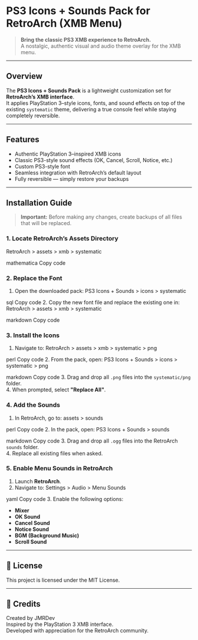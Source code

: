 # PS3 Icons + Sounds Pack for RetroArch (XMB Menu)

> **Bring the classic PS3 XMB experience to RetroArch.**  
> A nostalgic, authentic visual and audio theme overlay for the XMB menu.

---

## Overview
The **PS3 Icons + Sounds Pack** is a lightweight customization set for **RetroArch’s XMB interface**.  
It applies PlayStation 3–style icons, fonts, and sound effects on top of the existing `systematic` theme, delivering a true console feel while staying completely reversible.

---

## Features
- Authentic PlayStation 3–inspired XMB icons  
- Classic PS3-style sound effects (OK, Cancel, Scroll, Notice, etc.)  
- Custom PS3-style font  
- Seamless integration with RetroArch’s default layout  
- Fully reversible — simply restore your backups  

---

## Installation Guide
> **Important:** Before making any changes, create backups of all files that will be replaced.

### 1. Locate RetroArch’s Assets Directory
RetroArch > assets > xmb > systematic

mathematica
Copy code

### 2. Replace the Font
1. Open the downloaded pack:
PS3 Icons + Sounds > icons > systematic

sql
Copy code
2. Copy the new font file and replace the existing one in:
RetroArch > assets > xmb > systematic

markdown
Copy code

### 3. Install the Icons
1. Navigate to:
RetroArch > assets > xmb > systematic > png

perl
Copy code
2. From the pack, open:
PS3 Icons + Sounds > icons > systematic > png

markdown
Copy code
3. Drag and drop all `.png` files into the `systematic/png` folder.  
4. When prompted, select **"Replace All"**.

### 4. Add the Sounds
1. In RetroArch, go to:
assets > sounds

perl
Copy code
2. In the pack, open:
PS3 Icons + Sounds > sounds

markdown
Copy code
3. Drag and drop all `.ogg` files into the RetroArch `sounds` folder.  
4. Replace all existing files when asked.

### 5. Enable Menu Sounds in RetroArch
1. Launch **RetroArch**.  
2. Navigate to:
Settings > Audio > Menu Sounds

yaml
Copy code
3. Enable the following options:
- **Mixer**
- **OK Sound**
- **Cancel Sound**
- **Notice Sound**
- **BGM (Background Music)**
- **Scroll Sound**

---

## 🧩 License
This project is licensed under the MIT License.

---

## 💬 Credits
Created by JMRDev  
Inspired by the PlayStation 3 XMB interface.  
Developed with appreciation for the RetroArch community.
